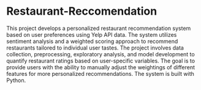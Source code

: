# Restaurant-Reccomendation
This project develops a personalized restaurant recommendation system based on user preferences using Yelp API data. The system utilizes sentiment analysis and a weighted scoring approach to recommend restaurants tailored to individual user tastes. The project involves data collection, preprocessing, exploratory analysis, and model development to quantify restaurant ratings based on user-specific variables. The goal is to provide users with the ability to manually adjust the weightings of different features for more personalized recommendations. The system is built with Python.
